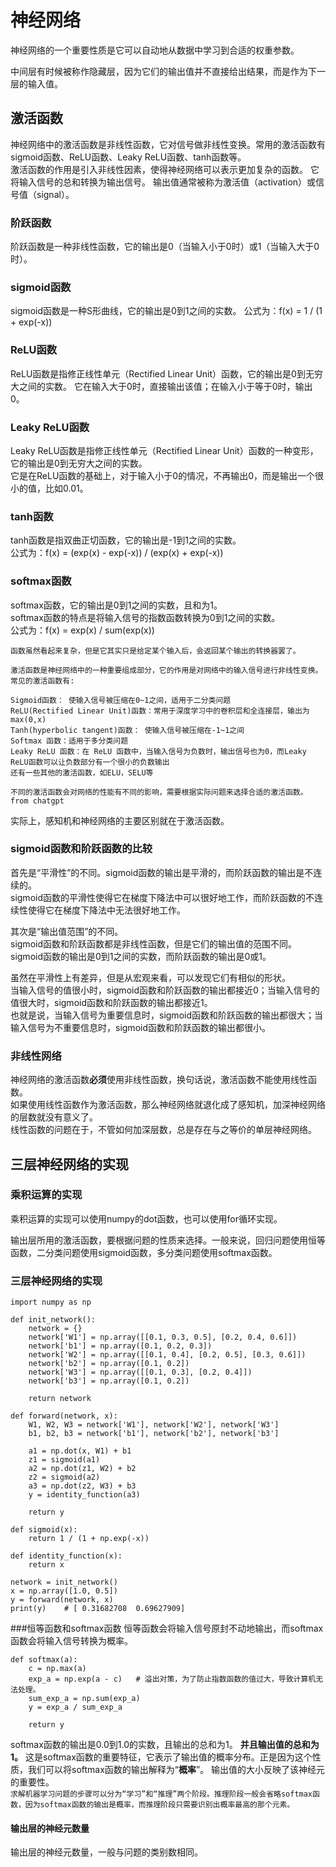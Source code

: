 # 神经网络
神经网络的一个重要性质是它可以自动地从数据中学习到合适的权重参数。

中间层有时候被称作隐藏层，因为它们的输出值并不直接给出结果，而是作为下一层的输入值。

## 激活函数
神经网络中的激活函数是非线性函数，它对信号做非线性变换。常用的激活函数有sigmoid函数、ReLU函数、Leaky ReLU函数、tanh函数等。  
激活函数的作用是引入非线性因素，使得神经网络可以表示更加复杂的函数。
它将输入信号的总和转换为输出信号。
输出值通常被称为激活值（activation）或信号值（signal）。
### 阶跃函数
阶跃函数是一种非线性函数，它的输出是0（当输入小于0时）或1（当输入大于0时）。
### sigmoid函数
sigmoid函数是一种S形曲线，它的输出是0到1之间的实数。
公式为：f(x) = 1 / (1 + exp(-x))
### ReLU函数
ReLU函数是指修正线性单元（Rectified Linear Unit）函数，它的输出是0到无穷大之间的实数。
它在输入大于0时，直接输出该值；在输入小于等于0时，输出0。
### Leaky ReLU函数
Leaky ReLU函数是指修正线性单元（Rectified Linear Unit）函数的一种变形，它的输出是0到无穷大之间的实数。  
它是在ReLU函数的基础上，对于输入小于0的情况，不再输出0，而是输出一个很小的值，比如0.01。
### tanh函数
tanh函数是指双曲正切函数，它的输出是-1到1之间的实数。  
公式为：f(x) = (exp(x) - exp(-x)) / (exp(x) + exp(-x))
### softmax函数
softmax函数，它的输出是0到1之间的实数，且和为1。  
softmax函数的特点是将输入信号的指数函数转换为0到1之间的实数。  
公式为：f(x) = exp(x) / sum(exp(x))
```
函数虽然看起来复杂，但是它其实只是给定某个输入后，会返回某个输出的转换器罢了。
```
```
激活函数是神经网络中的一种重要组成部分，它的作用是对网络中的输入信号进行非线性变换。常见的激活函数有:

Sigmoid函数： 使输入信号被压缩在0~1之间，适用于二分类问题
ReLU(Rectified Linear Unit)函数：常用于深度学习中的卷积层和全连接层，输出为max(0,x)
Tanh(hyperbolic tangent)函数： 使输入信号被压缩在-1~1之间
Softmax 函数：适用于多分类问题
Leaky ReLU 函数：在 ReLU 函数中，当输入信号为负数时，输出信号也为0，而Leaky ReLU函数可以让负数部分有一个很小的负数输出
还有一些其他的激活函数，如ELU，SELU等

不同的激活函数会对网络的性能有不同的影响，需要根据实际问题来选择合适的激活函数。
from chatgpt
```
实际上，感知机和神经网络的主要区别就在于激活函数。

### sigmoid函数和阶跃函数的比较
首先是“平滑性”的不同。sigmoid函数的输出是平滑的，而阶跃函数的输出是不连续的。  
sigmoid函数的平滑性使得它在梯度下降法中可以很好地工作，而阶跃函数的不连续性使得它在梯度下降法中无法很好地工作。  

其次是“输出值范围”的不同。  
sigmoid函数和阶跃函数都是非线性函数，但是它们的输出值的范围不同。sigmoid函数的输出是0到1之间的实数，而阶跃函数的输出是0或1。  

虽然在平滑性上有差异，但是从宏观来看，可以发现它们有相似的形状。  
当输入信号的值很小时，sigmoid函数和阶跃函数的输出都接近0；当输入信号的值很大时，sigmoid函数和阶跃函数的输出都接近1。  
也就是说，当输入信号为重要信息时，sigmoid函数和阶跃函数的输出都很大；当输入信号为不重要信息时，sigmoid函数和阶跃函数的输出都很小。  

### 非线性网络
神经网络的激活函数**必须**使用非线性函数，换句话说，激活函数不能使用线性函数。  
如果使用线性函数作为激活函数，那么神经网络就退化成了感知机，加深神经网络的层数就没有意义了。  
线性函数的问题在于，不管如何加深层数，总是存在与之等价的单层神经网络。

## 三层神经网络的实现
### 乘积运算的实现
乘积运算的实现可以使用numpy的dot函数，也可以使用for循环实现。  

输出层所用的激活函数，要根据问题的性质来选择。一般来说，回归问题使用恒等函数，二分类问题使用sigmoid函数，多分类问题使用softmax函数。
### 三层神经网络的实现
```
import numpy as np

def init_network():
    network = {}
    network['W1'] = np.array([[0.1, 0.3, 0.5], [0.2, 0.4, 0.6]])
    network['b1'] = np.array([0.1, 0.2, 0.3])
    network['W2'] = np.array([[0.1, 0.4], [0.2, 0.5], [0.3, 0.6]])
    network['b2'] = np.array([0.1, 0.2])
    network['W3'] = np.array([[0.1, 0.3], [0.2, 0.4]])
    network['b3'] = np.array([0.1, 0.2])

    return network

def forward(network, x):
    W1, W2, W3 = network['W1'], network['W2'], network['W3']
    b1, b2, b3 = network['b1'], network['b2'], network['b3']

    a1 = np.dot(x, W1) + b1
    z1 = sigmoid(a1)
    a2 = np.dot(z1, W2) + b2
    z2 = sigmoid(a2)
    a3 = np.dot(z2, W3) + b3
    y = identity_function(a3)

    return y

def sigmoid(x):
    return 1 / (1 + np.exp(-x))

def identity_function(x):
    return x

network = init_network()
x = np.array([1.0, 0.5])
y = forward(network, x)
print(y)    # [ 0.31682708  0.69627909]
```

###恒等函数和softmax函数
恒等函数会将输入信号原封不动地输出，而softmax函数会将输入信号转换为概率。
```
def softmax(a):
    c = np.max(a)
    exp_a = np.exp(a - c)   # 溢出对策，为了防止指数函数的值过大，导致计算机无法处理。
    sum_exp_a = np.sum(exp_a)
    y = exp_a / sum_exp_a

    return y
```

softmax函数的输出是0.0到1.0的实数，且输出的总和为1。
**并且输出值的总和为1。**
这是softmax函数的重要特征，它表示了输出值的概率分布。正是因为这个性质，我们可以将softmax函数的输出解释为“**概率**”。
输出值的大小反映了该神经元的重要性。  
`求解机器学习问题的步骤可以分为“学习”和“推理”两个阶段。推理阶段一般会省略softmax函数，因为softmax函数的输出是概率，而推理阶段只需要识别出概率最高的那个元素。`

#### 输出层的神经元数量
输出层的神经元数量，一般与问题的类别数相同。
